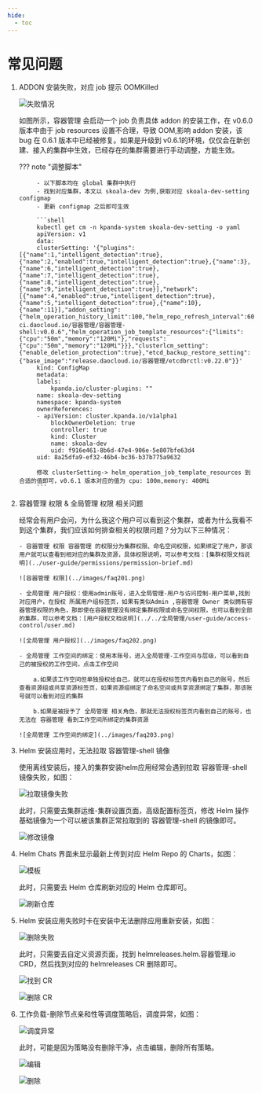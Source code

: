 ```yaml
---
hide:
  - toc
---
```


# 常见问题

1. ADDON 安装失败，对应 job 提示 OOMKilled

    ![失败情况](../images/faq1.png)

    如图所示，容器管理 会启动一个 job 负责具体 addon 的安装工作，在 v0.6.0 版本中由于 job resources 设置不合理，导致 OOM,影响 addon 安装，该 bug 在 0.6.1 版本中已经被修复。如果是升级到 v0.6.1的环境，仅仅会在新创建、接入的集群中生效，已经存在的集群需要进行手动调整，方能生效。

    ??? note "调整脚本"

            - 以下脚本均在 global 集群中执行
            - 找到对应集群，本文以 skoala-dev 为例,获取对应 skoala-dev-setting configmap
            - 更新 configmap 之后即可生效

            ```shell
            kubectl get cm -n kpanda-system skoala-dev-setting -o yaml
            apiVersion: v1
            data:
            clusterSetting: '{"plugins":[{"name":1,"intelligent_detection":true},{"name":2,"enabled":true,"intelligent_detection":true},{"name":3},{"name":6,"intelligent_detection":true},{"name":7,"intelligent_detection":true},{"name":8,"intelligent_detection":true},{"name":9,"intelligent_detection":true}],"network":[{"name":4,"enabled":true,"intelligent_detection":true},{"name":5,"intelligent_detection":true},{"name":10},{"name":11}],"addon_setting":{"helm_operation_history_limit":100,"helm_repo_refresh_interval":600,"helm_operation_base_image":"release-ci.daocloud.io/容器管理/容器管理-shell:v0.0.6","helm_operation_job_template_resources":{"limits":{"cpu":"50m","memory":"120Mi"},"requests":{"cpu":"50m","memory":"120Mi"}}},"clusterlcm_setting":{"enable_deletion_protection":true},"etcd_backup_restore_setting":{"base_image":"release.daocloud.io/容器管理/etcdbrctl:v0.22.0"}}'
            kind: ConfigMap
            metadata:
            labels:
                kpanda.io/cluster-plugins: ""
            name: skoala-dev-setting
            namespace: kpanda-system
            ownerReferences:
            - apiVersion: cluster.kpanda.io/v1alpha1
                blockOwnerDeletion: true
                controller: true
                kind: Cluster
                name: skoala-dev
                uid: f916e461-8b6d-47e4-906e-5e807bfe63d4
            uid: 8a25dfa9-ef32-46b4-bc36-b37b775a9632

            修改 clusterSetting-> helm_operation_job_template_resources 到合适的值即可，v0.6.1 版本对应的值为 cpu: 100m,memory: 400Mi
            ```

2. 容器管理 权限 & 全局管理 权限 相关问题

    经常会有用户会问，为什么我这个用户可以看到这个集群，或者为什么我看不到这个集群，我们应该如何排查相关的权限问题？分为以下三种情况：

       - 容器管理 权限 容器管理 的权限分为集群权限、命名空间权限，如果绑定了用户，那该用户就可以查看到相对应的集群及资源，具体权限说明，可以参考文档：[集群权限文档说明](../user-guide/permissions/permission-brief.md)

       ![容器管理 权限](../images/faq201.png)

       - 全局管理 用户授权：使用admin账号，进入全局管理-用户与访问控制-用户菜单,找到对应用户，在授权 所属用户组标签页，如果有类似Admin ,容器管理 Owner 类似拥有容器管理权限的角色，那即使在容器管理没有绑定集群权限或命名空间权限，也可以看到全部的集群，可以参考文档：[用户授权文档说明](../../全局管理/user-guide/access-control/user.md)

       ![全局管理 用户授权](../images/faq202.png)

       - 全局管理 工作空间的绑定：使用本账号，进入全局管理-工作空间与层级，可以看到自己的被授权的工作空间，点击工作空间

           a.如果该工作空间但单独授权给自己，就可以在授权标签页内看到自己的账号，然后查看资源组或共享资源标签页，如果资源组绑定了命名空间或共享资源绑定了集群，那该账号就可以看到对应的集群

           b.如果是被授予了 全局管理 相关角色，那就无法授权标签页内看到自己的账号，也无法在 容器管理 看到工作空间所绑定的集群资源

       ![全局管理 工作空间的绑定](../images/faq203.png)

3. Helm 安装应用时，无法拉取 容器管理-shell 镜像

    使用离线安装后，接入的集群安装helm应用经常会遇到拉取 容器管理-shell 镜像失败，如图：

    ![拉取镜像失败](../images/faq301.png)

    此时，只需要去集群运维-集群设置页面，高级配置标签页，修改 Helm 操作基础镜像为一个可以被该集群正常拉取到的 容器管理-shell 的镜像即可。

    ![修改镜像](../images/faq302.png)

4. Helm Chats 界面未显示最新上传到对应 Helm Repo 的 Charts，如图：

    ![模板](../images/faq401.png)

    此时，只需要去 Helm 仓库刷新对应的 Helm 仓库即可。

    ![刷新仓库](../images/faq402.png)

5. Helm 安装应用失败时卡在安装中无法删除应用重新安装，如图：

    ![删除失败](../images/faq501.png)

    此时，只需要去自定义资源页面，找到 helmreleases.helm.容器管理.io CRD，然后找到对应的 helmreleases CR 删除即可。

    ![找到 CR](../images/faq502.png)

    ![删除 CR](../images/faq503.png)

6. 工作负载-删除节点亲和性等调度策略后，调度异常，如图：

    ![调度异常](../images/faq601.png)

    此时，可能是因为策略没有删除干净，点击编辑，删除所有策略。

    ![编辑](../images/faq602.png)

    ![删除](../images/faq603.png)
